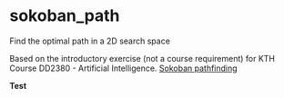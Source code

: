 # sokoban_path
Find the optimal path in a 2D search space

Based on the introductory exercise (not a course requirement) for KTH Course DD2380 - Artificial Intelligence.
[Sokoban pathfinding](https://kth.kattis.com/problems/kth.ai.sokobanpathfinding) 

**Test**
